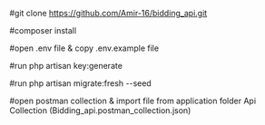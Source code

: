 #git clone https://github.com/Amir-16/bidding_api.git

#composer install

#open .env file & copy .env.example file

#run php artisan key:generate

#run php artisan migrate:fresh --seed

#open postman collection & import file  from application
 folder Api Collection (Bidding_api.postman_collection.json)


